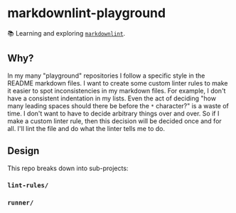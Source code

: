 # markdownlint-playground

📚 Learning and exploring [`markdownlint`](https://github.com/DavidAnson/markdownlint>).

## Why?

In my many "playground" repositories I follow a specific style in the README markdown files. I want to create some custom
linter rules to make it easier to spot inconsistencies in my markdown files. For example, I don't have a consistent indentation
in my lists. Even the act of deciding "how many leading spaces should there be before the `*` character?" is a waste of
time. I don't want to have to decide arbitrary things over and over. So if I make a custom linter rule, then this decision
will be decided once and for all. I'll lint the file and do what the linter tells me to do.  

## Design

This repo breaks down into sub-projects:

### `lint-rules/`

### `runner/`
